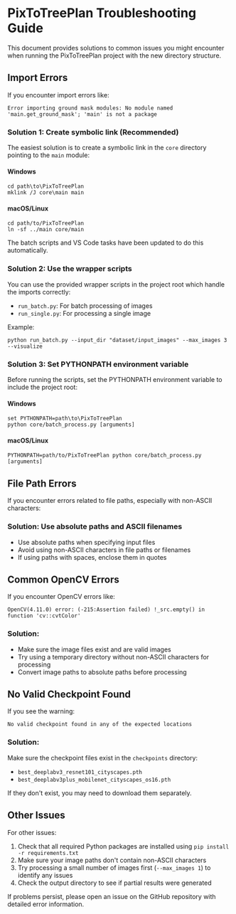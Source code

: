 # PixToTreePlan Troubleshooting Guide

This document provides solutions to common issues you might encounter when running the PixToTreePlan project with the new directory structure.

## Import Errors

If you encounter import errors like:
```
Error importing ground mask modules: No module named 'main.get_ground_mask'; 'main' is not a package
```

### Solution 1: Create symbolic link (Recommended)

The easiest solution is to create a symbolic link in the `core` directory pointing to the `main` module:

#### Windows
```
cd path\to\PixToTreePlan
mklink /J core\main main
```

#### macOS/Linux
```
cd path/to/PixToTreePlan
ln -sf ../main core/main
```

The batch scripts and VS Code tasks have been updated to do this automatically.

### Solution 2: Use the wrapper scripts

You can use the provided wrapper scripts in the project root which handle the imports correctly:
- `run_batch.py`: For batch processing of images
- `run_single.py`: For processing a single image

Example:
```
python run_batch.py --input_dir "dataset/input_images" --max_images 3 --visualize
```

### Solution 3: Set PYTHONPATH environment variable

Before running the scripts, set the PYTHONPATH environment variable to include the project root:

#### Windows
```
set PYTHONPATH=path\to\PixToTreePlan
python core/batch_process.py [arguments]
```

#### macOS/Linux
```
PYTHONPATH=path/to/PixToTreePlan python core/batch_process.py [arguments]
```

## File Path Errors

If you encounter errors related to file paths, especially with non-ASCII characters:

### Solution: Use absolute paths and ASCII filenames

- Use absolute paths when specifying input files
- Avoid using non-ASCII characters in file paths or filenames
- If using paths with spaces, enclose them in quotes

## Common OpenCV Errors

If you encounter OpenCV errors like:
```
OpenCV(4.11.0) error: (-215:Assertion failed) !_src.empty() in function 'cv::cvtColor'
```

### Solution:
- Make sure the image files exist and are valid images
- Try using a temporary directory without non-ASCII characters for processing
- Convert image paths to absolute paths before processing

## No Valid Checkpoint Found

If you see the warning:
```
No valid checkpoint found in any of the expected locations
```

### Solution:
Make sure the checkpoint files exist in the `checkpoints` directory:
- `best_deeplabv3_resnet101_cityscapes.pth`
- `best_deeplabv3plus_mobilenet_cityscapes_os16.pth`

If they don't exist, you may need to download them separately.

## Other Issues

For other issues:
1. Check that all required Python packages are installed using `pip install -r requirements.txt`
2. Make sure your image paths don't contain non-ASCII characters
3. Try processing a small number of images first (`--max_images 1`) to identify any issues
4. Check the output directory to see if partial results were generated

If problems persist, please open an issue on the GitHub repository with detailed error information.
